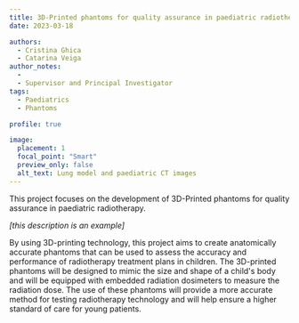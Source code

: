 ```yaml
---
title: 3D-Printed phantoms for quality assurance in paediatric radiotherapy
date: 2023-03-18

authors: 
  - Cristina Ghica
  - Catarina Veiga
author_notes:
  - 
  - Supervisor and Principal Investigator
tags:
  - Paediatrics
  - Phantoms

profile: true

image:
  placement: 1
  focal_point: "Smart"
  preview_only: false
  alt_text: Lung model and paediatric CT images
---
```


This project focuses on the development of 3D-Printed phantoms for quality assurance in paediatric radiotherapy. 

<!--more-->

*[this description is an example]*

By using 3D-printing technology, this project aims to create anatomically accurate phantoms that can be used to assess the accuracy and performance of radiotherapy treatment plans in children. The 3D-printed phantoms will be designed to mimic the size and shape of a child's body and will be equipped with embedded radiation dosimeters to measure the radiation dose. The use of these phantoms will provide a more accurate method for testing radiotherapy technology and will help ensure a higher standard of care for young patients.
